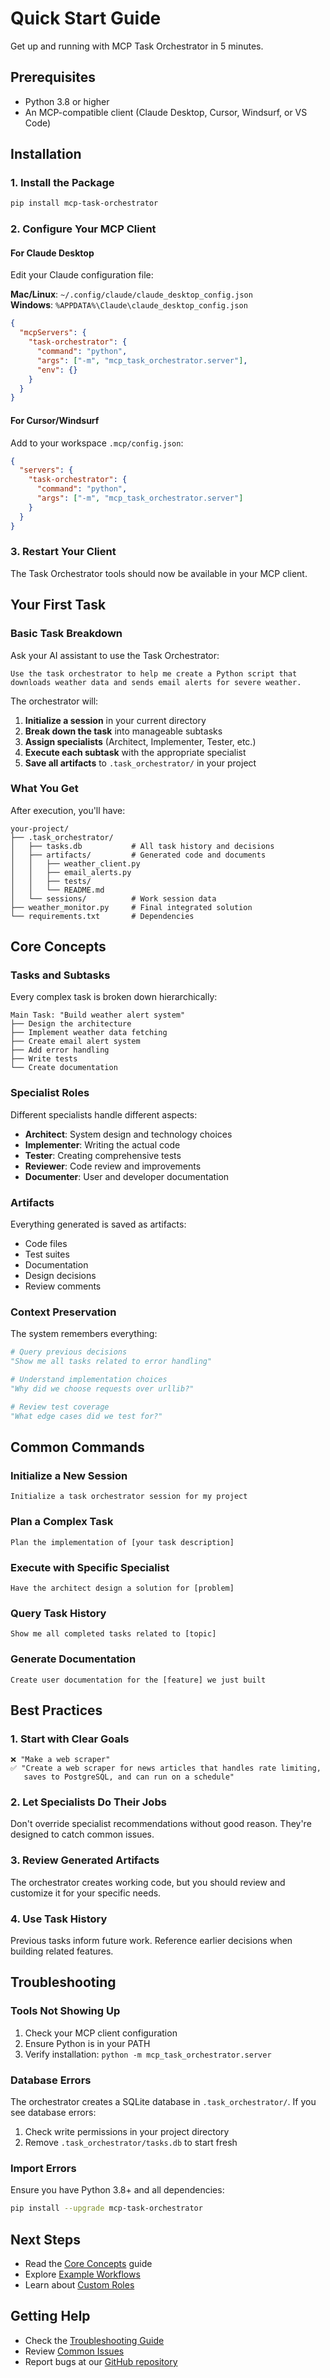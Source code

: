 # Quick Start Guide

Get up and running with MCP Task Orchestrator in 5 minutes.

## Prerequisites

- Python 3.8 or higher
- An MCP-compatible client (Claude Desktop, Cursor, Windsurf, or VS Code)

## Installation

### 1. Install the Package

```bash
pip install mcp-task-orchestrator
```

### 2. Configure Your MCP Client

#### For Claude Desktop

Edit your Claude configuration file:

**Mac/Linux**: `~/.config/claude/claude_desktop_config.json`  
**Windows**: `%APPDATA%\Claude\claude_desktop_config.json`

```json
{
  "mcpServers": {
    "task-orchestrator": {
      "command": "python",
      "args": ["-m", "mcp_task_orchestrator.server"],
      "env": {}
    }
  }
}
```

#### For Cursor/Windsurf

Add to your workspace `.mcp/config.json`:

```json
{
  "servers": {
    "task-orchestrator": {
      "command": "python",
      "args": ["-m", "mcp_task_orchestrator.server"]
    }
  }
}
```

### 3. Restart Your Client

The Task Orchestrator tools should now be available in your MCP client.

## Your First Task

### Basic Task Breakdown

Ask your AI assistant to use the Task Orchestrator:

```
Use the task orchestrator to help me create a Python script that 
downloads weather data and sends email alerts for severe weather.
```

The orchestrator will:

1. **Initialize a session** in your current directory
2. **Break down the task** into manageable subtasks
3. **Assign specialists** (Architect, Implementer, Tester, etc.)
4. **Execute each subtask** with the appropriate specialist
5. **Save all artifacts** to `.task_orchestrator/` in your project

### What You Get

After execution, you'll have:

```
your-project/
├── .task_orchestrator/
│   ├── tasks.db           # All task history and decisions
│   ├── artifacts/         # Generated code and documents
│   │   ├── weather_client.py
│   │   ├── email_alerts.py
│   │   ├── tests/
│   │   └── README.md
│   └── sessions/          # Work session data
├── weather_monitor.py     # Final integrated solution
└── requirements.txt       # Dependencies
```

## Core Concepts

### Tasks and Subtasks

Every complex task is broken down hierarchically:

```
Main Task: "Build weather alert system"
├── Design the architecture
├── Implement weather data fetching
├── Create email alert system
├── Add error handling
├── Write tests
└── Create documentation
```

### Specialist Roles

Different specialists handle different aspects:

- **Architect**: System design and technology choices
- **Implementer**: Writing the actual code
- **Tester**: Creating comprehensive tests
- **Reviewer**: Code review and improvements
- **Documenter**: User and developer documentation

### Artifacts

Everything generated is saved as artifacts:

- Code files
- Test suites
- Documentation
- Design decisions
- Review comments

### Context Preservation

The system remembers everything:

```python
# Query previous decisions
"Show me all tasks related to error handling"

# Understand implementation choices  
"Why did we choose requests over urllib?"

# Review test coverage
"What edge cases did we test for?"
```

## Common Commands

### Initialize a New Session
```
Initialize a task orchestrator session for my project
```

### Plan a Complex Task
```
Plan the implementation of [your task description]
```

### Execute with Specific Specialist
```
Have the architect design a solution for [problem]
```

### Query Task History
```
Show me all completed tasks related to [topic]
```

### Generate Documentation
```
Create user documentation for the [feature] we just built
```

## Best Practices

### 1. Start with Clear Goals

```
❌ "Make a web scraper"
✅ "Create a web scraper for news articles that handles rate limiting, 
   saves to PostgreSQL, and can run on a schedule"
```

### 2. Let Specialists Do Their Jobs

Don't override specialist recommendations without good reason. They're designed to catch common issues.

### 3. Review Generated Artifacts

The orchestrator creates working code, but you should review and customize it for your specific needs.

### 4. Use Task History

Previous tasks inform future work. Reference earlier decisions when building related features.

## Troubleshooting

### Tools Not Showing Up

1. Check your MCP client configuration
2. Ensure Python is in your PATH
3. Verify installation: `python -m mcp_task_orchestrator.server`

### Database Errors

The orchestrator creates a SQLite database in `.task_orchestrator/`. If you see database errors:

1. Check write permissions in your project directory
2. Remove `.task_orchestrator/tasks.db` to start fresh

### Import Errors

Ensure you have Python 3.8+ and all dependencies:

```bash
pip install --upgrade mcp-task-orchestrator
```

## Next Steps

- Read the [Core Concepts](../users/guides/core-concepts.md) guide
- Explore [Example Workflows](../users/guides/intermediate/examples/)
- Learn about [Custom Roles](../users/guides/advanced/custom-roles.md)

## Getting Help

- Check the [Troubleshooting Guide](../users/troubleshooting/README.md)
- Review [Common Issues](../users/troubleshooting/common-issues/)
- Report bugs at our [GitHub repository](https://github.com/EchoingVesper/mcp-task-orchestrator/issues)